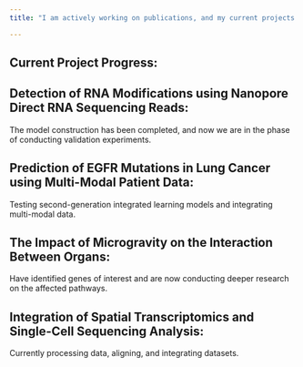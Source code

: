 ```yaml
---
title: "I am actively working on publications, and my current projects are progressing steadily. I hope to produce significant outcomes."

---
```


Current Project Progress:
---
Detection of RNA Modifications using Nanopore Direct RNA Sequencing Reads: 
---
The model construction has been completed, and now we are in the phase of conducting validation experiments.

Prediction of EGFR Mutations in Lung Cancer using Multi-Modal Patient Data: 
---
Testing second-generation integrated learning models and integrating multi-modal data.

The Impact of Microgravity on the Interaction Between Organs: 
---
Have identified genes of interest and are now conducting deeper research on the affected pathways.

Integration of Spatial Transcriptomics and Single-Cell Sequencing Analysis: 
---
Currently processing data, aligning, and integrating datasets.
